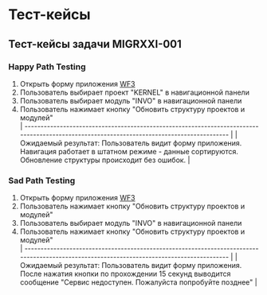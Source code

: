 # Тест-кейсы 

## Тест-кейсы задачи MIGRXXI-001

###  Happy Path Testing

 1. Открыть форму приложения [WF3](../uiux.md#wf3)                                                                                      
 2. Пользователь выбирает проект "KERNEL" в навигационной панели                                                                         
 3. Пользователь выбирает модуль "INVO" в навигационной панели                                                                           
 4. Пользователь нажимает кнопку "Обновить структуру проектов и модулей"                                                                
| ------------------------------------------------------------------------------------------------------------------------------------------ |
| Ожидаемый результат: Пользователь видит форму приложения. Навигация работает в штатном режиме - данные сортируются. Обновление структуры происходит без ошибок. |

### Sad Path Testing

1. Открыть форму приложения [WF3](../uiux.md#wf3)                                                                                                       
2. Пользователь нажимает кнопку "Обновить структуру проектов и модулей"                                                                                 
3. Пользователь выбирает модуль "INVO" в навигационной панели                                                                                           
4. Пользователь нажимает кнопку "Обновить структуру проектов и модулей"                                                                                 
| ------------------------------------------------------------------------------------------------------------------------------------------ |
| Ожидаемый результат: Пользователь видит форму приложения. После нажатия кнопки по прохождении 15 секунд выводится сообщение "Сервис недоступен. Пожалуйста попробуйте позднее"  |